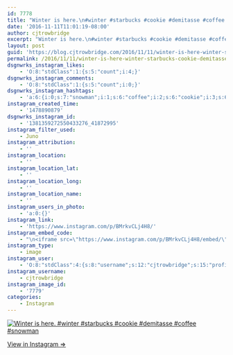 ```yaml
---
id: 7778
title: "Winter is here.\n#winter #starbucks #cookie #demitasse #coffee #snowman"
date: '2016-11-11T11:01:19-08:00'
author: cjtrowbridge
excerpt: "Winter is here.\n#winter #starbucks #cookie #demitasse #coffee #snowman"
layout: post
guid: 'https://blog.cjtrowbridge.com/2016/11/11/winter-is-here-winter-starbucks-cookie-demitasse-coffee-snowman/'
permalink: /2016/11/11/winter-is-here-winter-starbucks-cookie-demitasse-coffee-snowman/
dsgnwrks_instagram_likes:
    - 'O:8:"stdClass":1:{s:5:"count";i:4;}'
dsgnwrks_instagram_comments:
    - 'O:8:"stdClass":1:{s:5:"count";i:0;}'
dsgnwrks_instagram_hashtags:
    - 'a:6:{i:0;s:7:"snowman";i:1;s:6:"coffee";i:2;s:6:"cookie";i:3;s:6:"winter";i:4;s:9:"demitasse";i:5;s:9:"starbucks";}'
instagram_created_time:
    - '1478890879'
dsgnwrks_instagram_id:
    - '1381359272550433276_41872995'
instagram_filter_used:
    - Juno
instagram_attribution:
    - ''
instagram_location:
    - ''
instagram_location_lat:
    - ''
instagram_location_long:
    - ''
instagram_location_name:
    - ''
instagram_users_in_photo:
    - 'a:0:{}'
instagram_link:
    - 'https://www.instagram.com/p/BMrkvCLj4H8/'
instagram_embed_code:
    - "\n<iframe src=\"https://www.instagram.com/p/BMrkvCLj4H8/embed/\" width=\"612\" height=\"710\" frameborder=\"0\" scrolling=\"no\" allowtransparency=\"true\" class=\"insta-image-embed\"></iframe>\n"
instagram_type:
    - image
instagram_user:
    - 'O:8:"stdClass":4:{s:8:"username";s:12:"cjtrowbridge";s:15:"profile_picture";s:96:"https://scontent.cdninstagram.com/t51.2885-19/s150x150/13724650_1188772791164794_142557231_a.jpg";s:2:"id";s:8:"41872995";s:9:"full_name";s:13:"CJ Trowbridge";}'
instagram_username:
    - cjtrowbridge
instagram_image_id:
    - '7779'
categories:
    - Instagram
---
```


[![Winter is here.
#winter #starbucks #cookie #demitasse #coffee #snowman](https://blog.cjtrowbridge.com/wp-content/uploads/2016/11/1478890879-1-1.jpg)](https://www.instagram.com/p/BMrkvCLj4H8/)

[View in Instagram ⇒](https://www.instagram.com/p/BMrkvCLj4H8/)